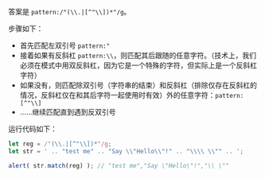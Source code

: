 答案是 `pattern:/"(\\.|[^"\\])*"/g`。

步骤如下：

- 首先匹配左双引号 `pattern:"`
- 接着如果有反斜杠 `pattern:\\`，则匹配其后跟随的任意字符。（技术上，我们必须在模式中用双反斜杠，因为它是一个特殊的字符，但实际上是一个反斜杠字符）
- 如果没有，则匹配除双引号（字符串的结束）和反斜杠（排除仅存在反斜杠的情况，反斜杠仅在和其后字符一起使用时有效）外的任意字符：`pattern:[^"\\]`
- ......继续匹配直到遇到反双引号

运行代码如下：

```js run
let reg = /"(\\.|[^"\\])*"/g;
let str = ' .. "test me" .. "Say \\"Hello\\"!" .. "\\\\ \\"" .. ';

alert( str.match(reg) ); // "test me","Say \"Hello\"!","\\ \""
```
